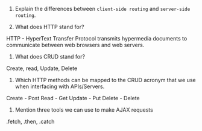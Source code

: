 1.  Explain the differences between `client-side routing` and `server-side routing`.



1.  What does HTTP stand for?

HTTP - HyperText Transfer Protocol transmits hypermedia documents to communicate between web browsers and web servers.

1.  What does CRUD stand for?

Create, read, Update, Delete

1.  Which HTTP methods can be mapped to the CRUD acronym that we use when interfacing with APIs/Servers.

Create - Post
Read - Get
Update - Put
Delete - Delete

1.  Mention three tools we can use to make AJAX requests

.fetch, .then, .catch
